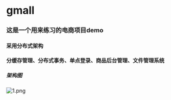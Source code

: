 # gmall
### 这是一个用来练习的电商项目demo
#### 采用分布式架构 
#### 分缓存管理、分布式事务、单点登录、商品后台管理、文件管理系统
##### 架构图
![1.png](https://p.pstatp.com/origin/pgc-image/faafd7d669f74a978ce61190adab2c01)
